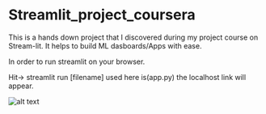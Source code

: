 # Streamlit_project_coursera
This is a hands down project that I discovered during my project course on Stream-lit. It helps to build ML dasboards/Apps with ease. 

In order to run streamlit on your browser.

Hit-> streamlit run [filename] used here is(app.py)
the localhost link will appear.

![alt text](https://i.ibb.co/NmYTyyk/Screenshot-37.png)
